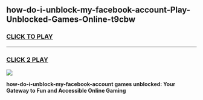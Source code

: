 
## how-do-i-unblock-my-facebook-account-Play-Unblocked-Games-Online-t9cbw
<h3>
<a href="https://premium76.site?title=how-do-i-unblock-my-facebook-account&ref=25A">CLICK TO PLAY</a></h3>
<hr>

<h3>
<a href="https://premium76.site?title=how-do-i-unblock-my-facebook-account&ref=25A">CLICK 2 PLAY</a>
  
</h3>

<a href="https://premium76.site?title=how-do-i-unblock-my-facebook-account&ref=25A"><img src="https://clearcache.store/games.png"></a>


**how-do-i-unblock-my-facebook-account games unblocked: Your Gateway to Fun and Accessible Online Gaming**

